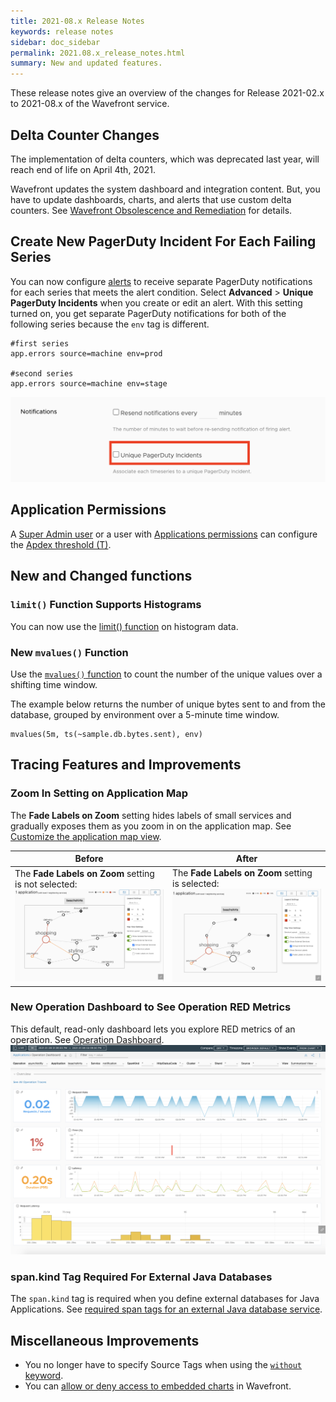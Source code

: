 ```yaml
---
title: 2021-08.x Release Notes
keywords: release notes
sidebar: doc_sidebar
permalink: 2021.08.x_release_notes.html
summary: New and updated features.
---
```


These release notes give an overview of the changes for Release 2021-02.x to 2021-08.x of the Wavefront service.

##  Delta Counter Changes

The implementation of delta counters, which was deprecated last year, will reach end of life on April 4th, 2021. 

Wavefront updates the system dashboard and integration content. But, you have to update dashboards, charts, and alerts that use custom delta counters. See [Wavefront Obsolescence and Remediation](wavefront_obsolescence_policy.html#delta-counters) for details.

## Create New PagerDuty Incident For Each Failing Series

You can now configure [alerts](alerts.html) to receive separate PagerDuty notifications for each series that meets the alert condition. Select **Advanced** > **Unique PagerDuty Incidents** when you create or edit an alert. 
With this setting turned on, you get separate PagerDuty notifications for both of the following series because the `env` tag is different.

```
#first series
app.errors source=machine env=prod

#second series
app.errors source=machine env=stage
```

![Shows a screenshot of the advanced alert settings with the Unique PagerDuty Incidents option highlighted in red. ](images/release_notes_pagerduty_notification_alerts.png)

## Application Permissions

A [Super Admin user](authorization.html#who-is-the-super-admin-user) or a user with [Applications permissions](permissions_overview.html) can configure the [Apdex threshold (T)](tracing_apdex.html).

## New and Changed functions

### `limit()` Function Supports Histograms

You can now use the [limit() function](ts_limit.html) on histogram data.

### New `mvalues()` Function

Use the [`mvalues()` function](ts_mvalues.html) to count the number of the unique values over a shifting time window.

The example below returns the number of unique bytes sent to and from the database, grouped by environment over a 5-minute time window.

```
mvalues(5m, ts(~sample.db.bytes.sent), env)
```

## Tracing Features and Improvements

### Zoom In Setting on Application Map

The **Fade Labels on Zoom** setting hides labels of small services and gradually exposes them as you zoom in on the application map. See [ Customize the application map view](tracing_ui_overview.html#appmap).

<table style="width: 100%;">
  <thead>
    <tr>
      <th>Before</th>
      <th>After</th>
    </tr>
  </thead>
  <tbody>
    <tr>
      <td width="50%">
        The <b>Fade Labels on Zoom</b> setting is not selected:
        <img src="images/release_notes_without_fade_zoom.png" alt="The application map view you get if you didn't select the Fade Labels on Zoom setting.">
      </td>
      <td width="50%">
        The <b>Fade Labels on Zoom</b> setting is selected:
        <img src="images/release_notes_with_fade_zoom.png" alt="The application map view you get when you select the Fade Labels on Zoom setting.">
      </td>
    </tr>
  </tbody>
</table>

### New Operation Dashboard to See Operation RED Metrics

This default, read-only dashboard lets you explore RED metrics of an operation. See [Operation Dashboard](tracing_operation_dashboard.html).
![A screenshot of the operation dashboard](images/release_notes_2021_08_tracing_operations_dashboard_intro.png)

### span.kind Tag Required For External Java Databases

The `span.kind` tag is required when you define external databases for Java Applications. See [required span tags for an external Java database service](tracing_external_services.html#required-span-tags-1). 

## Miscellaneous Improvements

* You no longer have to specify Source Tags when using the [`without` keyword](query_language_aggregate_functions.html#grouping-with-by-or-without).
* You can [allow or deny access to embedded charts](ui_sharing.html#allow-or-deny-access-to-embedded-charts) in Wavefront.
